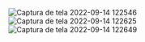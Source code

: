 ![Captura de tela 2022-09-14 122546](https://user-images.githubusercontent.com/112027359/190197316-8fcc1d8e-555d-4ad3-92e0-2b45578cdc8d.png)
![Captura de tela 2022-09-14 122625](https://user-images.githubusercontent.com/112027359/190197320-4aec2043-46b8-4a9e-8694-63e2e9f2540c.png)
![Captura de tela 2022-09-14 122649](https://user-images.githubusercontent.com/112027359/190197322-c4afef61-5f2e-464c-815a-f2bb2b8a9541.png)

